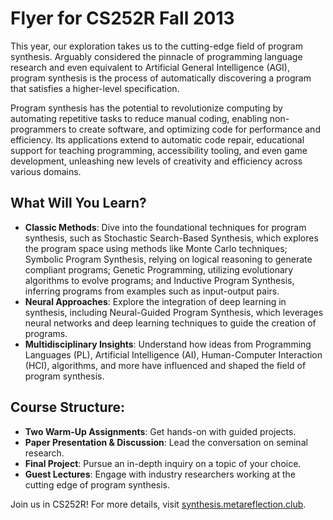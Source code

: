 # Flyer for CS252R Fall 2013

This year, our exploration takes us to the cutting-edge field of program synthesis. Arguably considered the pinnacle of programming language research and even equivalent to Artificial General Intelligence (AGI), program synthesis is the process of automatically discovering a program that satisfies a higher-level specification. 

Program synthesis has the potential to revolutionize computing by automating repetitive tasks to reduce manual coding, enabling non-programmers to create software, and optimizing code for performance and efficiency. Its applications extend to automatic code repair, educational support for teaching programming, accessibility tooling, and even game development, unleashing new levels of creativity and efficiency across various domains.

## What Will You Learn?

- **Classic Methods**: Dive into the foundational techniques for program synthesis, such as Stochastic Search-Based Synthesis, which explores the program space using methods like Monte Carlo techniques; Symbolic Program Synthesis, relying on logical reasoning to generate compliant programs; Genetic Programming, utilizing evolutionary algorithms to evolve programs; and Inductive Program Synthesis, inferring programs from examples such as input-output pairs.
- **Neural Approaches**: Explore the integration of deep learning in synthesis, including Neural-Guided Program Synthesis, which leverages neural networks and deep learning techniques to guide the creation of programs.
- **Multidisciplinary Insights**: Understand how ideas from Programming Languages (PL), Artificial Intelligence (AI), Human-Computer Interaction (HCI), algorithms, and more have influenced and shaped the field of program synthesis.

## Course Structure:

- **Two Warm-Up Assignments**: Get hands-on with guided projects.
- **Paper Presentation & Discussion**: Lead the conversation on seminal research.
- **Final Project**: Pursue an in-depth inquiry on a topic of your choice.
- **Guest Lectures**: Engage with industry researchers working at the cutting edge of program synthesis.

Join us in CS252R!
For more details, visit [synthesis.metareflection.club](https://synthesis.metareflection.club).
